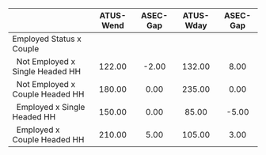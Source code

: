 
|                      |    ATUS-Wend |     ASEC-Gap |    ATUS-Wday |     ASEC-Gap |
| -------------------- | :----------: | :----------: | :----------: | :----------: |
| Employed Status x Couple |              |              |              |              |
| &nbsp;&nbsp;Not Employed x Single Headed HH |       122.00 |        -2.00 |       132.00 |         8.00 |
| &nbsp;&nbsp;Not Employed x Couple Headed HH |       180.00 |         0.00 |       235.00 |         0.00 |
| &nbsp;&nbsp;Employed x Single Headed HH |       150.00 |         0.00 |        85.00 |        -5.00 |
| &nbsp;&nbsp;Employed x Couple Headed HH |       210.00 |         5.00 |       105.00 |         3.00 |

